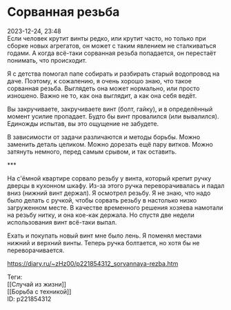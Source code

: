 Сорванная резьба
=================

   
 2023-12-24, 23:48   
  Если человек крутит винты редко, или крутит часто, но только при сборке новых агрегатов, он может с таким явлением не сталкиваться годами. А когда всё-таки сорванная резьба попадается, он перестаёт понимать, что происходит.   
   
 Я с детства помогал папе собирать и разбирать старый водопровод на даче. Поэтому, к сожалению, я очень хорошо знаю, что такое сорванная резьба. Выглядеть она может нормально, или просто изношено. Важно не то, как она выглядит, а как она себя ведёт.   
   
 Вы закручиваете, закручиваете винт (болт, гайку), и в определённый момент усилие пропадает. Будто бы винт провалился (или вывалился). Единожды испытав, вы это ощущение не забудете.   
   
 В зависимости от задачи различаются и методы борьбы. Можно заменить деталь целиком. Можно дорезать ещё пару витков. Можно затянуть немного, перед самым срывом, и так оставить.   
   
 \*\*\*   
   
 На с'ёмной квартире сорвало резьбу у винта, который крепит ручку дверцы в кухонном шкафу. Из-за этого ручка переворачивалась и падал вниз (нижний винт держал). Я осмотрел резьбу. Я не знаю, что надо было делать с ручкой, чтобы сорвать резьбу в настолько низко загруженном месте. В качестве временного решения хозяева намотали на резьбу нитку, и она кое-как держала. Но спустя две недели использования винт всё-таки выпал.   
   
 Ехать и покупать новый винт мне было лень. Я поменял местами нижний и верхний винты. Теперь ручка болтается, но хотя бы не переворачивается.   
    
 <https://diary.ru/~zHz00/p221854312_sorvannaya-rezba.htm>   
   
 Теги:   
 [[Случай из жизни]]   
 [[Борьба с техникой]]   
 ID: p221854312
